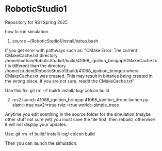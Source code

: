 # RoboticStudio1
Repository for RS1 Spring 2025

how to run simulation

1. source ~/RoboticStudio1/install/setup.bash

If you get error with pathways such as:
"CMake Error: The current CMakeCache.txt directory /home/nathan/RoboticStudio1/build/41068_ignition_bringup/CMakeCache.txt is different than the directory /home/student/RoboticStudio1/build/41068_ignition_bringup where CMakeCache.txt was created. This may result in binaries being created in the wrong place. If you are not sure, reedit the CMakeCache.txt"

Use this fix:
git rm -rf build/ install/ log/
colcon build

2. ros2 launch 41068_ignition_bringup 41068_ignition_drone.launch.py slam:=true nav2:=true rviz:=true world:=simple_trees


Anytime you edit somthing in the source folder for the simulation (maybe other stuff not sure yet) you must save the file first, then rebuild, otherwise it will not display your updates.

Use:
git rm -rf build/ install/ log/
colcon build

Then you can launch the simulation. 
